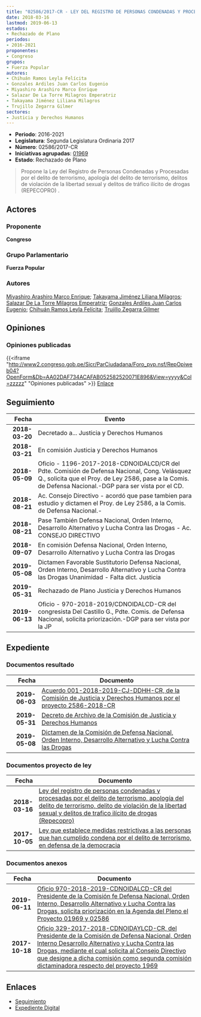 ```yaml
---
title: "02586/2017-CR - LEY DEL REGISTRO DE PERSONAS CONDENADAS Y PROCESADAS POR EL DELITO DE TERRORISMO, APOLOGÍA DEL DELITO DE TERRORISMO, DELITOS DE VIOLACIÓN DE LA LIBERTAD SEXUAL Y DELITOS DE TRÁFICO ILÍCITO DE DROGAS (REPECOPRO)"
date: 2018-03-16
lastmod: 2019-06-13
estados:
- Rechazado de Plano
periodos:
- 2016-2021
proponentes:
- Congreso
grupos:
- Fuerza Popular
autores:
- Chihuán Ramos Leyla Felícita
- Gonzales Ardiles Juan Carlos Eugenio
- Miyashiro Arashiro Marco Enrique
- Salazar De La Torre Milagros Emperatriz
- Takayama Jiménez Liliana Milagros
- Trujillo Zegarra Gilmer
sectores:
- Justicia y Derechos Humanos
---
```

- **Periodo**: 2016-2021
- **Legislatura**: Segunda Legislatura Ordinaria 2017
- **Número**: 02586/2017-CR
- **Iniciativas agrupadas**: [01969](../../01900/01969)
- **Estado**: Rechazado de Plano

> Propone la Ley del Registro de Personas Condenadas y Procesadas por el delito de terrorismo, apología del delito de terrorismo, delitos de violación de la libertad sexual y delitos de tráfico ilícito de drogas (REPECOPRO) .


## Actores

### Proponente

**Congreso**

### Grupo Parlamentario

**Fuerza Popular**

### Autores

[Miyashiro Arashiro Marco Enrique](mailto:mailto:mmiyashiro@congreso.gob.pe); [Takayama Jiménez Liliana Milagros](mailto:mailto:ltakayama@congreso.gob.pe); [Salazar De La Torre Milagros Emperatriz](mailto:mailto:msalazard@congreso.gob.pe); [Gonzales Ardiles Juan Carlos Eugenio](mailto:mailto:jgonzalesa@congreso.gob.pe); [Chihuán Ramos Leyla Felícita](mailto:mailto:lchihuan@congreso.gob.pe); [Trujillo Zegarra Gilmer](mailto:mailto:gtrujilloz@congreso.gob.pe)

## Opiniones

### Opiniones publicadas

{{<iframe "http://www2.congreso.gob.pe/Sicr/ParCiudadana/Foro_pvp.nsf/RepOpiweb04?OpenForm&Db=AA02DAF734ACAFAB052582520071E896&View=yyyy&Col=zzzzz" "Opiniones publicadas" >}}
[Enlace](http://www2.congreso.gob.pe/Sicr/ParCiudadana/Foro_pvp.nsf/RepOpiweb04?OpenForm&Db=AA02DAF734ACAFAB052582520071E896&View=yyyy&Col=zzzzz)


## Seguimiento

| Fecha | Evento |
|------:|--------|
| **2018-03-20** | Decretado a... Justicia y Derechos Humanos |
| **2018-03-21** | En comisión Justicia y Derechos Humanos |
| **2018-05-09** | Oficio - 1196-2017-2018-CDNOIDALCD/CR del Pdte. Comisión de Defensa Nacional, Cong. Velásquez Q., solicita que el Proy. de Ley 2586, pase a la Comis. de Defensa Nacional.-DGP para ser vista por el CD. |
| **2018-08-21** | Ac. Consejo Directivo - acordó que pase tambien para estudio y dictamen el Proy. de Ley 2586, a la Comis. de Defensa Nacional.- |
| **2018-08-21** | Pase También Defensa Nacional, Orden Interno, Desarrollo Alternativo y Lucha Contra las Drogas - Ac. CONSEJO DIRECTIVO |
| **2018-09-07** | En comisión Defensa Nacional, Orden Interno, Desarrollo Alternativo y Lucha Contra las Drogas |
| **2019-05-08** | Dictamen Favorable Sustitutorio Defensa Nacional, Orden Interno, Desarrollo Alternativo y Lucha Contra las Drogas Unanimidad - Falta dict. Justicia |
| **2019-05-31** | Rechazado de Plano Justicia y Derechos Humanos |
| **2019-06-13** | Oficio - 970-2018-2019/CDNOIDALCD-CR del congresista Del Castillo G., Pdte. Comis. de Defensa Nacional, solicita priorización.-DGP para ser vista por la JP |

## Expediente

### Documentos resultado

| Fecha | Documento |
|------:|-----------|
| **2019-06-03** | [Acuerdo 001-2018-2019-CJ-DDHH-CR, de la Comisión de Justicia y Derechos Humanos por el proyecto 2586-2018-CR](http://www.leyes.congreso.gob.pe/Documentos/2016_2021/Decretos/Archivamiento/DA0040620190603.pdf) |
| **2019-05-31** | [Decreto de Archivo de la Comisión de Justicia y Derechos Humanos](http://www.leyes.congreso.gob.pe/Documentos/2016_2021/Decretos/Archivamiento/DA0258620190531.pdf) |
| **2019-05-08** | [Dictamen de la Comisión de Defensa Nacional, Orden Interno, Desarrollo Alternativo y Lucha Contra las Drogas](http://www.leyes.congreso.gob.pe/Documentos/2016_2021/Dictamenes/Proyectos_de_Ley/01969DC07MAY20190508.pdf) |

### Documentos proyecto de ley

| Fecha | Documento |
|------:|-----------|
| **2018-03-16** | [Ley del registro de personas condenadas y procesadas por el delito de terrorismo, apología del delito de terrorismo, delito de violación de la libertad sexual y delitos de trafico ilícito de drogas (Repecopro)](http://www.leyes.congreso.gob.pe/Documentos/2016_2021/Proyectos_de_Ley_y_de_Resoluciones_Legislativas/PL0258520180316.pdf) |
| **2017-10-05** | [Ley que establece medidas restrictivas a las personas que han cumplido condena por el delito de terrorismo, en defensa de la democracia](http://www.leyes.congreso.gob.pe/Documentos/2016_2021/Proyectos_de_Ley_y_de_Resoluciones_Legislativas/PL0196920171005.pdf) |

### Documentos anexos

| Fecha | Documento |
|------:|-----------|
| **2019-06-11** | [Oficio 970-2018-2019-CDNOIDALCD-CR del Presidente de la Comisión fe Defensa Nacional, Orden Interno, Desarrollo Alternativo y Lucha Contra las Drogas, solicita priorización en la Agenda del Pleno el Proyecto 01969 y 02586](http://www.leyes.congreso.gob.pe/Documentos/2016_2021/Oficios/Comisiones_Ordinarias/OFICIO-970-2018-2019-CDNOIDALCD-CR.pdf) |
| **2017-10-18** | [Oficio 329-2017-2018-CDNOIDAYLCD-CR, del Presidente de la Comisión de Defensa Nacional, Orden Interno Desarrollo Alternativo y Lucha Contra las Drogas, mediante el cual solicita al Consejo Directivo que designe a dicha comisión como segunda comisión dictaminadora respecto del proyecto 1969](http://www.leyes.congreso.gob.pe/Documentos/2016_2021/Oficios/Comisiones_Ordinarias/OFICIO-329-2017-2018-CDNOIDAYLCD-CR.pdf) |

## Enlaces

- [Seguimiento](http://www2.congreso.gob.pe/Sicr/TraDocEstProc/CLProLey2016.nsf/f7fff46988ca05b1052578e100829cc7/48a6581d98814d4e05258252006ec32c?OpenDocument)
- [Expediente Digital](http://www2.congreso.gob.pe/Sicr/TraDocEstProc/Expvirt_2011.nsf/visbusqptramdoc1621/02586?opendocument)

